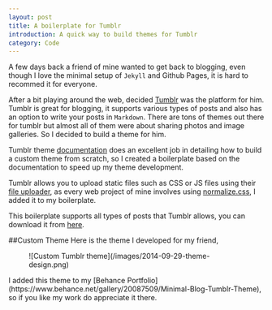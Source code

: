 ```yaml
---
layout: post
title: A boilerplate for Tumblr
introduction: A quick way to build themes for Tumblr
category: Code
---
```


A few days back a friend of mine wanted to get back to blogging, even though I love the minimal setup of  `Jekyll` and Github Pages, it is hard to recommed it for everyone.

After a bit playing around the web, decided [Tumblr](http://www.tumblr.com/) was the platform for him. Tumblr is great for blogging, it supports various types of posts and also has an option to write your posts in `Markdown`. There are tons of themes out there for tumblr but almost all of them were about sharing photos and image galleries. So I decided to build a theme for him.

Tumblr theme [documentation](http://www.tumblr.com/docs/en/custom_themes) does an excellent job in detailing how to build a custom theme from scratch,  so I created a boilerplate based on the documentation to speed up my theme development.

Tumblr allows you to upload static files such as CSS or JS files using their [file uploader](http://www.tumblr.com/themes/upload_static_file), as every web project of mine involves using [normalize.css](http://necolas.github.com/normalize.css/),  I added it to my boilerplate.

This boilerplate supports all types of posts that Tumblr allows, you can download it from [here](https://github.com/rvgpl/tumblr-boilerplate/archive/master.zip).

##Custom Theme
Here is the theme I developed for my friend,

<figure>
![Custom Tumblr theme](/images/2014-09-29-theme-design.png)
</figure>
I added this theme to my [Behance Portfolio](https://www.behance.net/gallery/20087509/Minimal-Blog-Tumblr-Theme), so if you like my work do appreciate it there.
